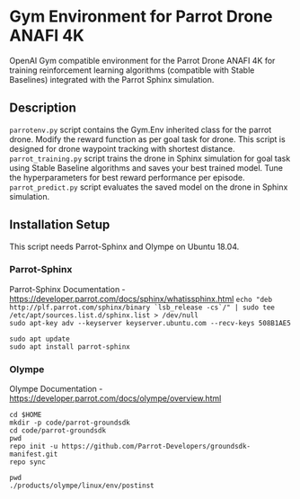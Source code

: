 # Gym Environment for Parrot Drone ANAFI 4K

OpenAI Gym compatible environment for the Parrot Drone ANAFI 4K for training reinforcement learning algorithms (compatible with Stable Baselines) integrated with the Parrot Sphinx simulation.


## Description

```parrotenv.py``` script contains the Gym.Env inherited class for the parrot drone. Modify the reward function as per goal task for drone. This script is designed for drone waypoint tracking with shortest distance. </br>
```parrot_training.py``` script trains the drone in Sphinx simulation for goal task using Stable Baseline algorithms and saves your best trained model. Tune the hyperparameters for best reward performance per episode. </br>
```parrot_predict.py``` script evaluates the saved model on the drone in Sphinx simulation. </br>

## Installation Setup
This script needs Parrot-Sphinx and Olympe on Ubuntu 18.04.
### Parrot-Sphinx
Parrot-Sphinx Documentation - https://developer.parrot.com/docs/sphinx/whatissphinx.html
``` echo "deb http://plf.parrot.com/sphinx/binary `lsb_release -cs`/" | sudo tee /etc/apt/sources.list.d/sphinx.list > /dev/null ``` </br>
```sudo apt-key adv --keyserver keyserver.ubuntu.com --recv-keys 508B1AE5 ``` </br>

``` sudo apt update ``` </br>
``` sudo apt install parrot-sphinx ``` </br>
### Olympe
Olympe Documentation - https://developer.parrot.com/docs/olympe/overview.html

```
cd $HOME
mkdir -p code/parrot-groundsdk
cd code/parrot-groundsdk
pwd
repo init -u https://github.com/Parrot-Developers/groundsdk-manifest.git
repo sync

pwd
./products/olympe/linux/env/postinst

```





